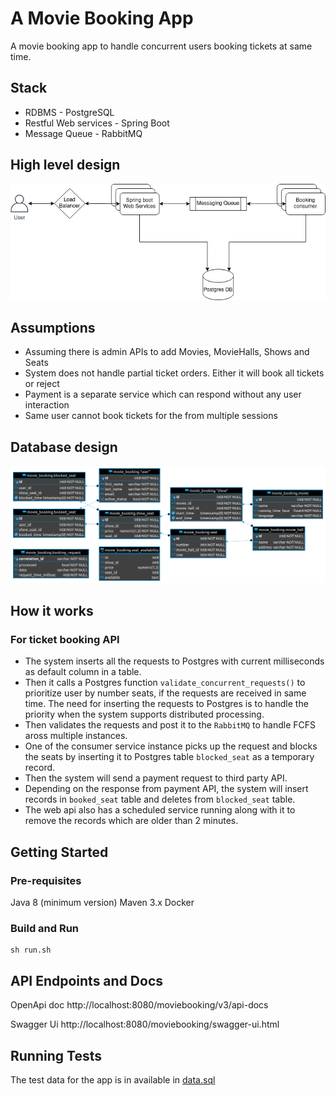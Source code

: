 # A Movie Booking App

A movie booking app to handle concurrent users booking tickets at same time.

## Stack

* RDBMS - PostgreSQL 
* Restful Web services - Spring Boot 
* Message Queue - RabbitMQ

## High level design

![Architecture](/img/arch.jpg)

## Assumptions

* Assuming there is admin APIs to add Movies, MovieHalls, Shows and Seats
* System does not handle partial ticket orders. Either it will book all tickets or reject
* Payment is a separate service which can respond without any user interaction
* Same user cannot book tickets for the from multiple sessions

## Database design

![Database design](/img/db-design.png)


## How it works

### For ticket booking API

* The system inserts all the requests to Postgres with current milliseconds as default column in a table. 
* Then it calls a Postgres function `validate_concurrent_requests()` to prioritize user by number seats, if the requests are received in same time. The need for inserting the requests to Postgres is to handle the priority when the system supports distributed processing.
* Then validates the requests and post it to the `RabbitMQ` to handle FCFS aross multiple instances.
* One of the consumer service instance picks up the request and blocks the seats by inserting it to Postgres table `blocked_seat` as a temporary record.
* Then the system will send a payment request to third party API.
* Depending on the response from payment API, the system will insert records in `booked_seat` table and deletes from `blocked_seat` table.
* The web api also has a scheduled service running along with it to remove the records which are older than 2 minutes.

## Getting Started

### Pre-requisites

Java 8 (minimum version)
Maven 3.x
Docker

### Build and Run 

    sh run.sh

## API Endpoints and Docs

OpenApi doc http://localhost:8080/moviebooking/v3/api-docs

Swagger Ui http://localhost:8080/moviebooking/swagger-ui.html

## Running Tests

The test data for the app is in available in [data.sql](web/src/main/resources/data.sql)

